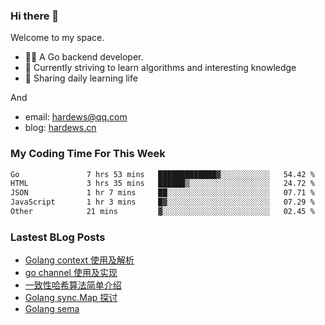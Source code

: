 ### Hi there 👋
Welcome to my space.

- 👨‍🦲 A Go backend developer. 
- 📕 Currently striving to learn algorithms and interesting knowledge
- 💪 Sharing daily learning life

And
- email: hardews@qq.com
- blog: [hardews.cn](hardews.cn)

### My Coding Time For This Week
<!--START_SECTION:waka-->

```txt
Go               7 hrs 53 mins   █████████████▓░░░░░░░░░░░   54.42 %
HTML             3 hrs 35 mins   ██████▒░░░░░░░░░░░░░░░░░░   24.72 %
JSON             1 hr 7 mins     ██░░░░░░░░░░░░░░░░░░░░░░░   07.71 %
JavaScript       1 hr 3 mins     █▓░░░░░░░░░░░░░░░░░░░░░░░   07.29 %
Other            21 mins         ▓░░░░░░░░░░░░░░░░░░░░░░░░   02.45 %
```

<!--END_SECTION:waka-->

### Lastest BLog Posts
<!-- BLOG-POST-LIST:START -->
- [Golang context 使用及解析](https://hardews.cn/blog/golang-context)
- [go channel 使用及实现](https://hardews.cn/blog/go-channel)
- [一致性哈希算法简单介绍](https://hardews.cn/blog/consistent-hash)
- [Golang sync.Map 探讨](https://hardews.cn/blog/golang-sync-map)
- [Golang sema](https://hardews.cn/blog/golang-sema)
<!-- BLOG-POST-LIST:END -->

<!--
**Hardews/Hardews** is a ✨ _special_ ✨ repository because its `README.md` (this file) appears on your GitHub profile.

Here are some ideas to get you started:

- 🔭 I’m currently working on ...
- 🌱 I’m currently learning ...
- 👯 I’m looking to collaborate on ...
- 🤔 I’m looking for help with ...
- 💬 Ask me about ...
- 📫 How to reach me: ...
- 😄 Pronouns: ...
- ⚡ Fun fact: ...
-->
